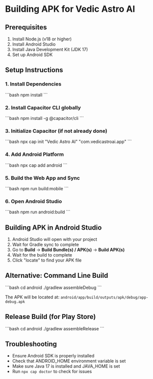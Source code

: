 # Building APK for Vedic Astro AI

## Prerequisites
1. Install Node.js (v18 or higher)
2. Install Android Studio
3. Install Java Development Kit (JDK 17)
4. Set up Android SDK

## Setup Instructions

### 1. Install Dependencies
\`\`\`bash
npm install
\`\`\`

### 2. Install Capacitor CLI globally
\`\`\`bash
npm install -g @capacitor/cli
\`\`\`

### 3. Initialize Capacitor (if not already done)
\`\`\`bash
npx cap init "Vedic Astro AI" "com.vedicastroai.app"
\`\`\`

### 4. Add Android Platform
\`\`\`bash
npx cap add android
\`\`\`

### 5. Build the Web App and Sync
\`\`\`bash
npm run build:mobile
\`\`\`

### 6. Open Android Studio
\`\`\`bash
npm run android:build
\`\`\`

## Building APK in Android Studio

1. Android Studio will open with your project
2. Wait for Gradle sync to complete
3. Go to **Build** → **Build Bundle(s) / APK(s)** → **Build APK(s)**
4. Wait for the build to complete
5. Click "locate" to find your APK file

## Alternative: Command Line Build
\`\`\`bash
cd android
./gradlew assembleDebug
\`\`\`

The APK will be located at: `android/app/build/outputs/apk/debug/app-debug.apk`

## Release Build (for Play Store)
\`\`\`bash
cd android
./gradlew assembleRelease
\`\`\`

## Troubleshooting
- Ensure Android SDK is properly installed
- Check that ANDROID_HOME environment variable is set
- Make sure Java 17 is installed and JAVA_HOME is set
- Run `npx cap doctor` to check for issues
